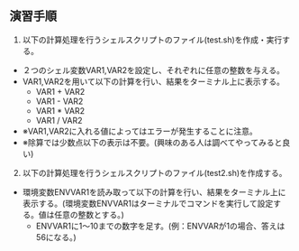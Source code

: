 ## 演習手順

1) 以下の計算処理を行うシェルスクリプトのファイル(test.sh)を作成・実行する。  
  - ２つのシェル変数VAR1,VAR2を設定し、それぞれに任意の整数を与える。
  - VAR1,VAR2を用いて以下の計算を行い、結果をターミナル上に表示する。
    - VAR1 + VAR2
    - VAR1 - VAR2
    - VAR1 * VAR2
    - VAR1 / VAR2
  - ※VAR1,VAR2に入れる値によってはエラーが発生することに注意。
  - ※除算では少数点以下の表示は不要。(興味のある人は調べてやってみると良い)


2) 以下の計算処理を行うシェルスクリプトのファイル(test2.sh)を作成する。  
  - 環境変数ENVVAR1を読み取って以下の計算を行い、結果をターミナル上に表示する。(環境変数ENVVAR1はターミナルでコマンドを実行して設定する。値は任意の整数とする。)
    - ENVVAR1に1～10までの数字を足す。(例：ENVVARが1の場合、答えは56になる。)